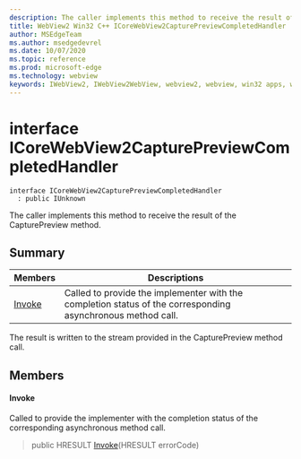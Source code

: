 ```yaml
---
description: The caller implements this method to receive the result of the CapturePreview method.
title: WebView2 Win32 C++ ICoreWebView2CapturePreviewCompletedHandler
author: MSEdgeTeam
ms.author: msedgedevrel
ms.date: 10/07/2020
ms.topic: reference
ms.prod: microsoft-edge
ms.technology: webview
keywords: IWebView2, IWebView2WebView, webview2, webview, win32 apps, win32, edge, ICoreWebView2, ICoreWebView2Controller, browser control, edge html, ICoreWebView2CapturePreviewCompletedHandler
---
```


# interface ICoreWebView2CapturePreviewCompletedHandler 

```
interface ICoreWebView2CapturePreviewCompletedHandler
  : public IUnknown
```

The caller implements this method to receive the result of the CapturePreview method.

## Summary

 Members                        | Descriptions
--------------------------------|---------------------------------------------
[Invoke](#invoke) | Called to provide the implementer with the completion status of the corresponding asynchronous method call.

The result is written to the stream provided in the CapturePreview method call.

## Members

#### Invoke 

Called to provide the implementer with the completion status of the corresponding asynchronous method call.

> public HRESULT [Invoke](#invoke)(HRESULT errorCode)


